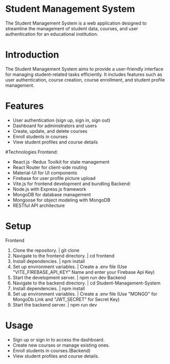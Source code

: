 # Student Management System
The Student Management System is a web application designed to streamline the management of student data, courses, and user authentication for an educational institution.

# Introduction
The Student Management System aims to provide a user-friendly interface for managing student-related tasks efficiently. It includes features such as user authentication, course creation, course enrollment, and student profile management.

# Features
- User authentication (sign up, sign in, sign out)
- Dashboard for administrators and users
- Create, update, and delete courses
- Enroll students in courses
- View student profiles and course details

#Technologies
Frontend:
- React.js
-Redux Toolkit for state management
- React Router for client-side routing
- Material-UI for UI components
- Firebase for user profile picture upload
- Vite.js for frontend development and bundling
Backend:
- Node.js with Express.js framework
- MongoDB for database management
- Mongoose for object modeling with MongoDB
- RESTful API architecture

# Setup
Frontend
1. Clone the repository. | git clone <repository-url>
2. Navigate to the frontend directory. | cd frontend
3. Install dependencies. | npm install
4. Set up environment variables. | Create a .env file (Use "VITE_FIREBASE_API_KEY" Name and enter your Firebase Api Key)
5. Start the development server. | npm run dev
Backend
1. Navigate to the backend directory. | cd Student-Management-System
2. Install dependencies. | npm install
3. Set up environment variables. | Create a .env file (Use "MONGO" for MongoDb Link and "JWT_SECRET" for Secret Key)
4. Start the backend server. | npm run dev

# Usage
- Sign up or sign in to access the dashboard.
- Create new courses or manage existing ones.
- Enroll students in courses.(Backend)
- View student profiles and course details.
